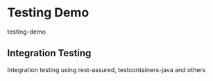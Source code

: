 #  Testing Demo

testing-demo

## Integration Testing

Integration testing using rest-assured, testcontainers-java and others